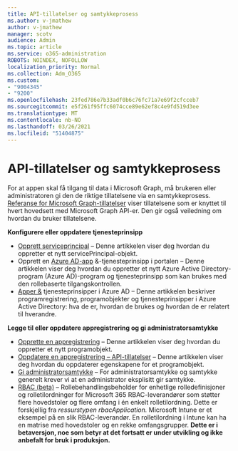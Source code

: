 ```yaml
---
title: API-tillatelser og samtykkeprosess
ms.author: v-jmathew
author: v-jmathew
manager: scotv
audience: Admin
ms.topic: article
ms.service: o365-administration
ROBOTS: NOINDEX, NOFOLLOW
localization_priority: Normal
ms.collection: Adm_O365
ms.custom:
- "9004345"
- "9200"
ms.openlocfilehash: 23fed786e7b33adf0b6c76fc71a7e69f2cfcceb7
ms.sourcegitcommit: e5f261f95ffc6074cce89e62ef8c4e9fd519d3ee
ms.translationtype: MT
ms.contentlocale: nb-NO
ms.lasthandoff: 03/26/2021
ms.locfileid: "51404875"
---
```

# <a name="api-permissions-and-consent-process"></a>API-tillatelser og samtykkeprosess

For at appen skal få tilgang til data i Microsoft Graph, må brukeren eller administratoren gi den de riktige tillatelsene via en samtykkeprosess. [Referanse for Microsoft Graph-tillatelser](https://docs.microsoft.com/graph/permissions-reference) viser tillatelsene som er knyttet til hvert hovedsett med Microsoft Graph API-er. Den gir også veiledning om hvordan du bruker tillatelsene.

**Konfigurere eller oppdatere tjenesteprinsipp**

- [Opprett serviceprincipal](https://docs.microsoft.com/graph/api/serviceprincipal-post-serviceprincipals) – Denne artikkelen viser deg hvordan du oppretter et nytt servicePrincipal-objekt.
- Opprett en [Azure AD-app](https://docs.microsoft.com/azure/active-directory/develop/howto-create-service-principal-portal) &-tjenesteprinsipp i portalen – Denne artikkelen viser deg hvordan du oppretter et nytt Azure Active Directory-program (Azure AD)-program og tjenesteprinsipp som kan brukes med den rollebaserte tilgangskontrollen.
- [Apper &](https://docs.microsoft.com/azure/active-directory/develop/app-objects-and-service-principals) tjenesteprinsipper i Azure AD – Denne artikkelen beskriver programregistrering, programobjekter og tjenesteprinsipper i Azure Active Directory: hva de er, hvordan de brukes og hvordan de er relatert til hverandre.

**Legge til eller oppdatere appregistrering og gi administratorsamtykke**

- [Opprette en appregistrering](https://docs.microsoft.com/graph/api/application-post-applications) – Denne artikkelen viser deg hvordan du oppretter et nytt programobjekt.
- [Oppdatere en appregistrering – API-tillatelser](https://docs.microsoft.com/graph/api/application-update) – Denne artikkelen viser deg hvordan du oppdaterer egenskapene for et programobjekt.
- [Gi administratorsamtykke](https://docs.microsoft.com/graph/security-authorization#grant-permissions-to-an-application) – For administratorsamtykke og samtykke generelt krever vi at en administrator eksplisitt gir samtykke.
- [RBAC (beta)](https://docs.microsoft.com/graph/api/resources/rbacapplicationmultiple) – Rollebehandlingsbeholder for enhetlige rolledefinisjoner og rolletilordninger for Microsoft 365 RBAC-leverandører som støtter flere hovedstoler og flere omfang i én enkelt rolletilordning. Dette er forskjellig fra *ressurstypen rbacApplication.* Microsoft Intune er et eksempel på en slik RBAC-leverandør. En rolletilordning i Intune kan ha en matrise med hovedstoler og en rekke omfangsgrupper. **Dette er i betaversjon, noe som betyr at det fortsatt er under utvikling og ikke anbefalt for bruk i produksjon.**
